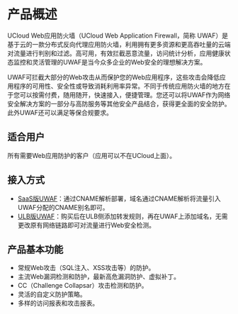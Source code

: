 # 产品概述
UCloud Web应用防火墙（UCloud Web Application Firewall，简称 UWAF）是基于云的一款分布式反向代理应用防火墙，利用拥有更多资源和更高吞吐量的云端对流量进行判别和过滤。高可用，有效拦截恶意流量，访问统计分析，应用健康状态监控和灵活管理的UWAF是当今众多企业的Web安全的理想解决方案。

UWAF可拦截大部分的Web攻击从而保护您的Web应用程序，这些攻击会降低应用程序的可用性、安全性或导致消耗利用率异常。不同于传统应用防火墙的地方在于您可以按需付费，随用随开，快速接入，便捷管理。您还可以将UWAF作为网络安全解决方案的一部分与高防服务等其他安全产品结合，获得更全面的安全防护。此外UWAF还可以满足等保合规要求。


## 适合用户
所有需要Web应用防护的客户（应用可以不在UCloud上面）。

## 接入方式
  - [SaaS版UWAF](/uewaf/use/Access_UWAF)：通过CNAME解析部署，域名通过CNAME解析将流量引入UWAF分配的CNAME别名即可。
  - [ULB版UWAF](/uewaf/use/ULB_with_UWAF)：购买后在ULB侧添加转发规则，再在UWAF上添加域名，无需更改原有网络链路即可对流量进行Web安全检测。

## 产品基本功能
  - 常规Web攻击（SQL注入、XSS攻击等）的防护。
  - 主流Web漏洞检测和防护，最新高危漏洞防护、虚拟补丁。
  - CC（Challenge Collapsar）攻击检测和防护。
  - 灵活的自定义防护策略。
  - 多样的访问报表和攻击报表。

